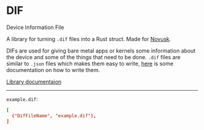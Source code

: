 # DIF

Device Information File

A library for turning ``.dif`` files into a Rust struct. Made for [Novusk](https://github.com/new-kerne/novusk).

DIFs are used for giving bare metal apps or kernels some information about the device and some of the things that need 
to be done. ``.dif`` files are similar to ``.json`` files which makes them easy to write, [here](todo) is some 
documentation on how to write them.

[Library documentaion](docs.rs/dif/latest/dif)

---

``example.dif``:
```toml
[
  ("DifFileName", "example.dif"),
]
```
